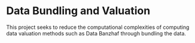# Data Bundling and Valuation

This project seeks to reduce the computational complexities of computing data valuation methods such as Data Banzhaf through bundling the data. 
